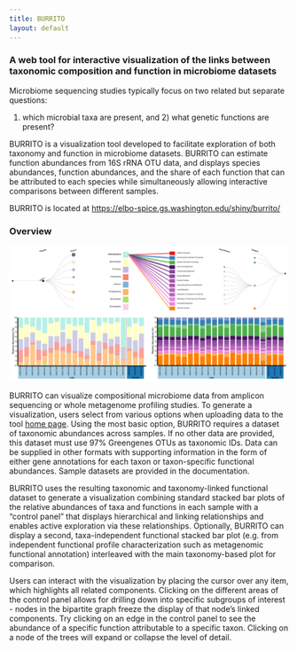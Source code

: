 ```yaml
---
title: BURRITO
layout: default
---
```


### A web tool for interactive visualization of the links between taxonomic composition and function in microbiome datasets

Microbiome sequencing studies typically focus on two related but separate questions: 
1) which microbial taxa are present, and 2) what genetic functions are present? 

BURRITO is a visualization tool developed to facilitate exploration of both taxonomy and function in microbiome datasets. BURRITO can estimate function abundances from 16S rRNA OTU data, 
and displays species abundances, function abundances, and the share of each function that can be attributed to each species while simultaneously allowing interactive comparisons between different samples.

BURRITO is located at <a href="https://elbo-spice.gs.washington.edu/shiny/burrito/">https://elbo-spice.gs.washington.edu/shiny/burrito/</a>

### Overview

![burrito_example](burrito_sp_example_screenshot.png?raw=true)

BURRITO can visualize compositional microbiome data from amplicon sequencing or whole metagenome profiling studies. To generate a visualization, users select from various options when uploading data to the tool [home page](http://elbo-spice.gs.washington.edu/shiny/burrito/). 
Using the most basic option, BURRITO requires a dataset of taxonomic abundances across samples. If no other data are provided, this dataset must use 97% Greengenes OTUs as taxonomic IDs. 
Data can be supplied in other formats with supporting information in the form of either gene annotations for each taxon or taxon-specific functional abundances. 
Sample datasets are provided in the documentation.

BURRITO uses the resulting taxonomic and taxonomy-linked functional dataset to generate a visualization combining standard stacked bar plots of the relative abundances of taxa and functions in each sample with a “control panel” that displays hierarchical and linking relationships and enables active exploration via these relationships. 
Optionally, BURRITO can display a second, taxa-independent functional stacked bar plot (e.g. from independent functional profile characterization such as metagenomic functional annotation) interleaved with the main taxonomy-based plot for comparison.

Users can interact with the visualization by placing the cursor over any item, which highlights all related components. 
Clicking on the different areas of the control panel allows for drilling down into specific subgroups of interest - nodes in the bipartite graph freeze the display of that node’s linked components. Try clicking on an
edge in the control panel to see the abundance of a specific function attributable to a specific taxon.
Clicking on a node of the  trees will expand or collapse the level of detail. 

